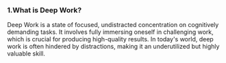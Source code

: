 ### 1.What is Deep Work?

Deep Work is a state of focused, undistracted concentration on cognitively demanding tasks. It involves fully immersing oneself in challenging work, which is crucial for producing high-quality results. In today's world, deep work is often hindered by distractions, making it an underutilized but highly valuable skill.